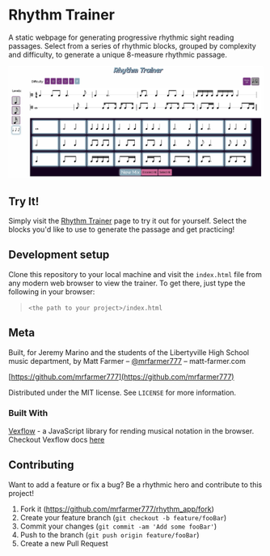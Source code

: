 # Rhythm Trainer

A static webpage for generating progressive rhythmic sight reading passages. Select from a series of rhythmic blocks, grouped by complexity and difficulty, to generate a unique 8-measure rhythmic passage.

![Example](assets/images/example.png)


## Try It!

Simply visit the [Rhythm Trainer](http://rhythmtrainer.app) page to try it out for yourself. Select the blocks you'd like to use to generate the passage and get practicing!

## Development setup

Clone this repository to your local machine and visit the `index.html` file from any modern web browser to view the trainer.
To get there, just type the following in your browser:

>```<the path to your project>/index.html```


## Meta

Built, for Jeremy Marino and the students of the Libertyville High School music department, by Matt Farmer – [@mrfarmer777](https://twitter.com/mrfarmer777) – matt-farmer.com


[https://github.com/mrfarmer777](https://github.com/mrfarmer777)

Distributed under the MIT license. See ``LICENSE`` for more information.

### Built With
[Vexflow](https://github.com/0xfe/vexflow) - a JavaScript library for rending musical notation in the browser. Checkout Vexflow docs [here](http://www.vexflow.com/)

## Contributing
Want to add a feature or fix a bug? Be a rhythmic hero and contribute to this project!

1. Fork it (<https://github.com/mrfarmer777/rhythm_app/fork>)
2. Create your feature branch (`git checkout -b feature/fooBar`)
3. Commit your changes (`git commit -am 'Add some fooBar'`)
4. Push to the branch (`git push origin feature/fooBar`)
5. Create a new Pull Request
